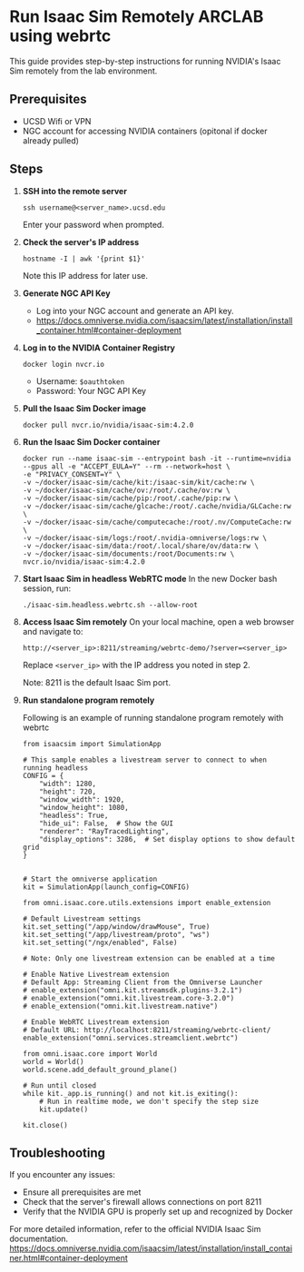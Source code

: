 # Run Isaac Sim Remotely ARCLAB using webrtc

This guide provides step-by-step instructions for running NVIDIA's Isaac Sim remotely from the lab environment.

## Prerequisites
 
- UCSD Wifi or VPN
- NGC account for accessing NVIDIA containers (opitonal if docker already pulled)

## Steps

1. **SSH into the remote server**
   ```
   ssh username@<server_name>.ucsd.edu
   ```
   Enter your password when prompted.

2. **Check the server's IP address**
   ```
   hostname -I | awk '{print $1}'
   ```
   Note this IP address for later use.

3. **Generate NGC API Key**
   - Log into your NGC account and generate an API key.
   - https://docs.omniverse.nvidia.com/isaacsim/latest/installation/install_container.html#container-deployment

4. **Log in to the NVIDIA Container Registry**
   ```
   docker login nvcr.io
   ```
   - Username: `$oauthtoken`
   - Password: Your NGC API Key

5. **Pull the Isaac Sim Docker image**
   ```
   docker pull nvcr.io/nvidia/isaac-sim:4.2.0
   ```

6. **Run the Isaac Sim Docker container**
   ```
   docker run --name isaac-sim --entrypoint bash -it --runtime=nvidia --gpus all -e "ACCEPT_EULA=Y" --rm --network=host \
   -e "PRIVACY_CONSENT=Y" \
   -v ~/docker/isaac-sim/cache/kit:/isaac-sim/kit/cache:rw \
   -v ~/docker/isaac-sim/cache/ov:/root/.cache/ov:rw \
   -v ~/docker/isaac-sim/cache/pip:/root/.cache/pip:rw \
   -v ~/docker/isaac-sim/cache/glcache:/root/.cache/nvidia/GLCache:rw \
   -v ~/docker/isaac-sim/cache/computecache:/root/.nv/ComputeCache:rw \
   -v ~/docker/isaac-sim/logs:/root/.nvidia-omniverse/logs:rw \
   -v ~/docker/isaac-sim/data:/root/.local/share/ov/data:rw \
   -v ~/docker/isaac-sim/documents:/root/Documents:rw \
   nvcr.io/nvidia/isaac-sim:4.2.0
   ```

7. **Start Isaac Sim in headless WebRTC mode**
   In the new Docker bash session, run:
   ```
   ./isaac-sim.headless.webrtc.sh --allow-root
   ```

8. **Access Isaac Sim remotely**
   On your local machine, open a web browser and navigate to:
   ```
   http://<server_ip>:8211/streaming/webrtc-demo/?server=<server_ip>
   ```
   Replace `<server_ip>` with the IP address you noted in step 2. 
   
   Note: 8211 is the default Isaac Sim port.


9. **Run standalone program remotely**
    
    Following is an example of running standalone program remotely with webrtc

    ```
    from isaacsim import SimulationApp

    # This sample enables a livestream server to connect to when running headless
    CONFIG = {
        "width": 1280,
        "height": 720,
        "window_width": 1920,
        "window_height": 1080,
        "headless": True,
        "hide_ui": False,  # Show the GUI
        "renderer": "RayTracedLighting",
        "display_options": 3286,  # Set display options to show default grid
    }


    # Start the omniverse application
    kit = SimulationApp(launch_config=CONFIG)

    from omni.isaac.core.utils.extensions import enable_extension

    # Default Livestream settings
    kit.set_setting("/app/window/drawMouse", True)
    kit.set_setting("/app/livestream/proto", "ws")
    kit.set_setting("/ngx/enabled", False)

    # Note: Only one livestream extension can be enabled at a time

    # Enable Native Livestream extension
    # Default App: Streaming Client from the Omniverse Launcher
    # enable_extension("omni.kit.streamsdk.plugins-3.2.1")
    # enable_extension("omni.kit.livestream.core-3.2.0")
    # enable_extension("omni.kit.livestream.native")

    # Enable WebRTC Livestream extension
    # Default URL: http://localhost:8211/streaming/webrtc-client/
    enable_extension("omni.services.streamclient.webrtc")

    from omni.isaac.core import World
    world = World()
    world.scene.add_default_ground_plane()

    # Run until closed
    while kit._app.is_running() and not kit.is_exiting():
        # Run in realtime mode, we don't specify the step size
        kit.update()

    kit.close()
    ```


## Troubleshooting

If you encounter any issues:
- Ensure all prerequisites are met
- Check that the server's firewall allows connections on port 8211
- Verify that the NVIDIA GPU is properly set up and recognized by Docker

For more detailed information, refer to the official NVIDIA Isaac Sim documentation.\
https://docs.omniverse.nvidia.com/isaacsim/latest/installation/install_container.html#container-deployment
